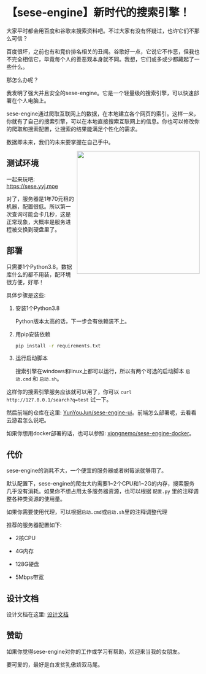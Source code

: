 # 【sese-engine】新时代的搜索引擎！

大家平时都会用百度和谷歌来搜索资料吧。不过大家有没有怀疑过，也许它们不那么可信？

百度很坏，之前也有和竞价排名相关的丑闻。谷歌好一点，它说它不作恶，但我也不完全相信它，毕竟每个人的善恶观本身就不同。我想，它们或多或少都藏起了一些什么。

那怎么办呢？

我发明了强大并且安全的sese-engine。它是一个轻量级的搜索引擎，可以快速部署在个人电脑上。

sese-engine通过爬取互联网上的数据，在本地建立各个网页的索引。这样一来，你就有了自己的搜索引擎，可以在本地直接搜索互联网上的信息。你也可以修改你的爬取和搜索配置，让搜索的结果能满足个性化的需求。

数据即未来，我们的未来要掌握在自己手中。

<img align='right' src='https://upyun.yunyoujun.cn/images/sese-rimo-and-xiao-yun.png' width='320px'>


## 测试环境

一起来玩吧: https://sese.yyj.moe

对了，服务器是1年70元租的机器，配置很低。所以第一次查询可能会卡几秒，这是正常现象，大概率是服务进程被交换到硬盘里了。


## 部署

只需要1个Python3.8。数据库什么的都不用装，配环境很方便，好耶！

具体步骤是这些: 

1. 安装1个Python3.8

    Python版本太高的话，下一步会有依赖装不上。

2. 用pip安装依赖

    ```sh
    pip install -r requirements.txt
    ```

3. 运行启动脚本
    
    搜索引擎在windows和linux上都可以运行，所以有两个可选的启动脚本 `启动.cmd` 和 `启动.sh`。


这样你的搜索引擎服务应该就可以用了，你可以 `curl http://127.0.0.1/search?q=test` 试一下。

然后前端的仓库在这里: [YunYouJun/sese-engine-ui](https://github.com/YunYouJun/sese-engine-ui)。前端怎么部署呢，去看看云游君怎么说吧。

如果你想用docker部署的话，也可以参照: [xiongnemo/sese-engine-docker](https://github.com/xiongnemo/sese-engine-docker)。


## 代价

sese-engine的消耗不大，一个便宜的服务器或者树莓派就够用了。

默认配置下，sese-engine的爬虫大约需要1\~2个CPU和1\~2G的内存，搜索服务几乎没有消耗。如果你不想占用太多服务器资源，也可以根据 `配置.py` 里的注释调整各种类资源的使用量。

如果你需要使用代理，可以根据`启动.cmd`或`启动.sh`里的注释调整代理

推荐的服务器配置如下: 

- 2核CPU

- 4G内存

- 128G硬盘

- 5Mbps带宽


## 设计文档

设计文档在这里: [设计文档](./doc/readme.md)


## 赞助

如果你觉得sese-engine对你的工作或学习有帮助，欢迎来当我的女朋友。

要可爱的，最好是白发贫乳傲娇双马尾。
